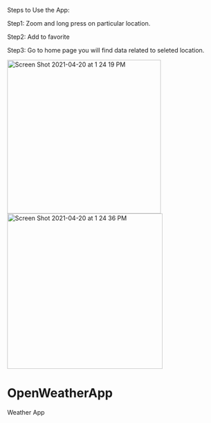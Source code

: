 
Steps to Use the App:

Step1: Zoom and long press on particular location.

Step2: Add to favorite

Step3: Go to home page you will find data related to seleted location.



<img width="355" alt="Screen Shot 2021-04-20 at 1 24 19 PM" src="https://user-images.githubusercontent.com/22235906/115359048-e82b6580-a1db-11eb-899e-6d2707865ff1.png">
<img width="359" alt="Screen Shot 2021-04-20 at 1 24 36 PM" src="https://user-images.githubusercontent.com/22235906/115359094-f4172780-a1db-11eb-982a-269af9f8db4d.png">

# OpenWeatherApp
Weather App
